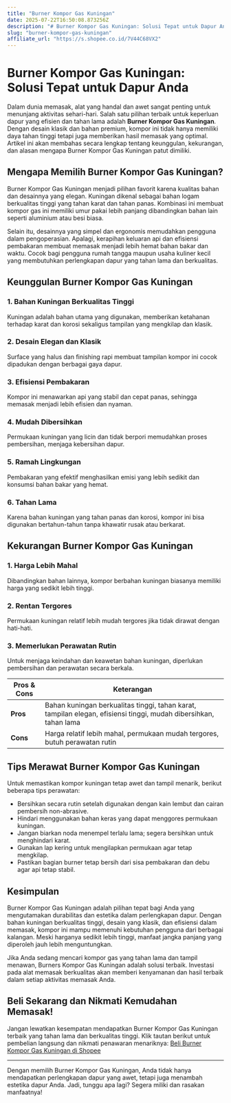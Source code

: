 ```yaml
---
title: "Burner Kompor Gas Kuningan"
date: 2025-07-22T16:50:08.873256Z
description: "# Burner Kompor Gas Kuningan: Solusi Tepat untuk Dapur Anda..."
slug: "burner-kompor-gas-kuningan"
affiliate_url: "https://s.shopee.co.id/7V44C68VX2"
---
```

# Burner Kompor Gas Kuningan: Solusi Tepat untuk Dapur Anda

Dalam dunia memasak, alat yang handal dan awet sangat penting untuk menunjang aktivitas sehari-hari. Salah satu pilihan terbaik untuk keperluan dapur yang efisien dan tahan lama adalah **Burner Kompor Gas Kuningan**. Dengan desain klasik dan bahan premium, kompor ini tidak hanya memiliki daya tahan tinggi tetapi juga memberikan hasil memasak yang optimal. Artikel ini akan membahas secara lengkap tentang keunggulan, kekurangan, dan alasan mengapa Burner Kompor Gas Kuningan patut dimiliki.

## Mengapa Memilih Burner Kompor Gas Kuningan?

Burner Kompor Gas Kuningan menjadi pilihan favorit karena kualitas bahan dan desainnya yang elegan. Kuningan dikenal sebagai bahan logam berkualitas tinggi yang tahan karat dan tahan panas. Kombinasi ini membuat kompor gas ini memiliki umur pakai lebih panjang dibandingkan bahan lain seperti aluminium atau besi biasa.

Selain itu, desainnya yang simpel dan ergonomis memudahkan pengguna dalam pengoperasian. Apalagi, kerapihan keluaran api dan efisiensi pembakaran membuat memasak menjadi lebih hemat bahan bakar dan waktu. Cocok bagi pengguna rumah tangga maupun usaha kuliner kecil yang membutuhkan perlengkapan dapur yang tahan lama dan berkualitas.

## Keunggulan Burner Kompor Gas Kuningan

### 1. Bahan Kuningan Berkualitas Tinggi
Kuningan adalah bahan utama yang digunakan, memberikan ketahanan terhadap karat dan korosi sekaligus tampilan yang mengkilap dan klasik.

### 2. Desain Elegan dan Klasik
Surface yang halus dan finishing rapi membuat tampilan kompor ini cocok dipadukan dengan berbagai gaya dapur.

### 3. Efisiensi Pembakaran
Kompor ini menawarkan api yang stabil dan cepat panas, sehingga memasak menjadi lebih efisien dan nyaman.

### 4. Mudah Dibersihkan
Permukaan kuningan yang licin dan tidak berpori memudahkan proses pembersihan, menjaga kebersihan dapur.

### 5. Ramah Lingkungan
Pembakaran yang efektif menghasilkan emisi yang lebih sedikit dan konsumsi bahan bakar yang hemat.

### 6. Tahan Lama
Karena bahan kuningan yang tahan panas dan korosi, kompor ini bisa digunakan bertahun-tahun tanpa khawatir rusak atau berkarat.

## Kekurangan Burner Kompor Gas Kuningan

### 1. Harga Lebih Mahal
Dibandingkan bahan lainnya, kompor berbahan kuningan biasanya memiliki harga yang sedikit lebih tinggi.

### 2. Rentan Tergores
Permukaan kuningan relatif lebih mudah tergores jika tidak dirawat dengan hati-hati.

### 3. Memerlukan Perawatan Rutin
Untuk menjaga keindahan dan keawetan bahan kuningan, diperlukan pembersihan dan perawatan secara berkala.

| **Pros & Cons** | **Keterangan** |
|----------------|----------------|
| **Pros**     | Bahan kuningan berkualitas tinggi, tahan karat, tampilan elegan, efisiensi tinggi, mudah dibersihkan, tahan lama |
| **Cons**     | Harga relatif lebih mahal, permukaan mudah tergores, butuh perawatan rutin |

## Tips Merawat Burner Kompor Gas Kuningan

Untuk memastikan kompor kuningan tetap awet dan tampil menarik, berikut beberapa tips perawatan:

- Bersihkan secara rutin setelah digunakan dengan kain lembut dan cairan pembersih non-abrasive.
- Hindari menggunakan bahan keras yang dapat menggores permukaan kuningan.
- Jangan biarkan noda menempel terlalu lama; segera bersihkan untuk menghindari karat.
- Gunakan lap kering untuk mengilapkan permukaan agar tetap mengkilap.
- Pastikan bagian burner tetap bersih dari sisa pembakaran dan debu agar api tetap stabil.

## Kesimpulan

Burner Kompor Gas Kuningan adalah pilihan tepat bagi Anda yang mengutamakan durabilitas dan estetika dalam perlengkapan dapur. Dengan bahan kuningan berkualitas tinggi, desain yang klasik, dan efisiensi dalam memasak, kompor ini mampu memenuhi kebutuhan pengguna dari berbagai kalangan. Meski harganya sedikit lebih tinggi, manfaat jangka panjang yang diperoleh jauh lebih menguntungkan.

Jika Anda sedang mencari kompor gas yang tahan lama dan tampil menawan, Burners Kompor Gas Kuningan adalah solusi terbaik. Investasi pada alat memasak berkualitas akan memberi kenyamanan dan hasil terbaik dalam setiap aktivitas memasak Anda.

## Beli Sekarang dan Nikmati Kemudahan Memasak!

Jangan lewatkan kesempatan mendapatkan Burner Kompor Gas Kuningan terbaik yang tahan lama dan berkualitas tinggi. Klik tautan berikut untuk pembelian langsung dan nikmati penawaran menariknya: [Beli Burner Kompor Gas Kuningan di Shopee](https://s.shopee.co.id/7V44C68VX2)

---

Dengan memilih Burner Kompor Gas Kuningan, Anda tidak hanya mendapatkan perlengkapan dapur yang awet, tetapi juga menambah estetika dapur Anda. Jadi, tunggu apa lagi? Segera miliki dan rasakan manfaatnya!